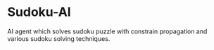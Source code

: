 # Sudoku-AI
AI agent which solves sudoku puzzle with constrain propagation and various sudoku solving techniques.
